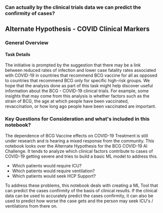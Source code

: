 ### Can actually by the clinical trials data we can predict the confirmity of cases?

## Alternate Hypothesis - COVID Clinical Markers


### General Overview
#### Task Details
The initiative is prompted by the suggestion that there may be a link between reduced rates of infection and lower case fatality rates associated with COVID-19 in countries that recommend BCG vaccine for all as opposed to countries that recommend BCG only for specific high-risk groups. We hope that the analysis done as part of this task might help discover useful information about the BCG - COVID-19 clinical trials. For example, some insights that may come from this analysis is whether factors such as the strain of BCG, the age at which people have been vaccinated, revaccination, or how long ago people have been vaccinated are important.

### Key Questions for Consideration and what's included in this notebook?
The dependence of BCG Vaccine effects on COVID-19 Treatment is still under research and is hearing a mixed response from the community. This notebook looks over the Alternate Hypothesis for the BCG COVID-19 AI Challenge. It tends to analyze which clinical factors contribute to cases of COVID-19 getting severe and tries to build a basic ML model to address this.

- Which patients would require ICU?
- Which patients would require ventilation?
- Which patients would seek HCP Support?
  
To address these problems, this notebook deals with creating a ML Tool that can predict the cases confirmity of the basis of clinical results. If the clinical data can be used to accurately predict the cases confirmity, it can also be used to predict how worse the case gets and the person may seek ICU's / ventilations from there on.
